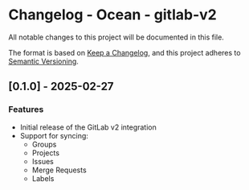 # Changelog - Ocean - gitlab-v2

All notable changes to this project will be documented in this file.

The format is based on [Keep a Changelog](https://keepachangelog.com/en/1.0.0/),
and this project adheres to [Semantic Versioning](https://semver.org/spec/v2.0.0.html).

<!-- towncrier release notes start -->

## [0.1.0] - 2025-02-27

### Features
- Initial release of the GitLab v2 integration
- Support for syncing:
  - Groups
  - Projects
  - Issues
  - Merge Requests 
  - Labels


